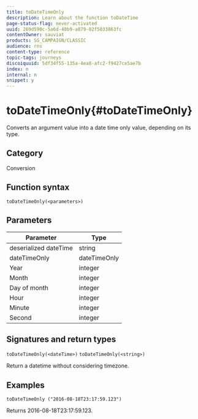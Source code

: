 ```yaml
---
title: toDateTimeOnly
description: Learn about the function toDateTime
page-status-flag: never-activated
uuid: 269d590c-5a6d-40b9-a879-02f5033863fc
contentOwner: sauviat
products: SG_CAMPAIGN/CLASSIC
audience: rns
content-type: reference
topic-tags: journeys
discoiquuid: 5df34f55-135a-4ea8-afc2-f9427ce5ae7b
index: n
internal: n
snippet: y
---
```


# toDateTimeOnly{#toDateTimeOnly}

Converts an argument value into a date time only value, depending on its type.

## Category

Conversion

## Function syntax

`toDateTimeOnly(<parameters>)`

## Parameters

| Parameter | Type             |
|-----------|------------------|
| deserialized dateTime | string |
| dateTimeOnly | dateTimeOnly|
| Year | integer |
| Month | integer |
| Day of month | integer |
| Hour | integer |
| Minute | integer |
| Second | integer |

## Signatures and return types

`toDateTimeOnly(<dateTime>)`
`toDateTimeOnly(<string>)`
<!--`toDateTimeOnly(<integer>,<integer>,<integer>)`
`toDateTimeOnly(<integer>,<integer>,<integer>,<integer>,<integer>,<integer>)`-->

Return a datetime without considering timezone.

## Examples

`toDateTimeOnly ("2016-08-18T23:17:59.123")`

Returns 2016-08-18T23:17:59.123.

<!--`toDateTimeOnly(2016,8,18,23,17,59)`

Returns 2016-08-18T23:17:59.000.

`toDateTimeOnly(2016,8,18)`

Returns 2016-08-18T00:00:00.000.-->

